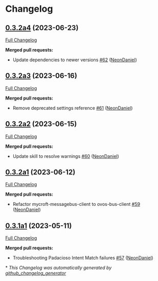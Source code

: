 # Changelog

## [0.3.2a4](https://github.com/NeonGeckoCom/skill-date_time/tree/0.3.2a4) (2023-06-23)

[Full Changelog](https://github.com/NeonGeckoCom/skill-date_time/compare/0.3.2a3...0.3.2a4)

**Merged pull requests:**

- Update dependencies to newer versions [\#62](https://github.com/NeonGeckoCom/skill-date_time/pull/62) ([NeonDaniel](https://github.com/NeonDaniel))

## [0.3.2a3](https://github.com/NeonGeckoCom/skill-date_time/tree/0.3.2a3) (2023-06-16)

[Full Changelog](https://github.com/NeonGeckoCom/skill-date_time/compare/0.3.2a2...0.3.2a3)

**Merged pull requests:**

- Remove deprecated settings reference [\#61](https://github.com/NeonGeckoCom/skill-date_time/pull/61) ([NeonDaniel](https://github.com/NeonDaniel))

## [0.3.2a2](https://github.com/NeonGeckoCom/skill-date_time/tree/0.3.2a2) (2023-06-15)

[Full Changelog](https://github.com/NeonGeckoCom/skill-date_time/compare/0.3.2a1...0.3.2a2)

**Merged pull requests:**

- Update skill to resolve warnings [\#60](https://github.com/NeonGeckoCom/skill-date_time/pull/60) ([NeonDaniel](https://github.com/NeonDaniel))

## [0.3.2a1](https://github.com/NeonGeckoCom/skill-date_time/tree/0.3.2a1) (2023-06-12)

[Full Changelog](https://github.com/NeonGeckoCom/skill-date_time/compare/0.3.1a1...0.3.2a1)

**Merged pull requests:**

- Refactor mycroft-messagebus-client to ovos-bus-client [\#59](https://github.com/NeonGeckoCom/skill-date_time/pull/59) ([NeonDaniel](https://github.com/NeonDaniel))

## [0.3.1a1](https://github.com/NeonGeckoCom/skill-date_time/tree/0.3.1a1) (2023-05-11)

[Full Changelog](https://github.com/NeonGeckoCom/skill-date_time/compare/0.3.0...0.3.1a1)

**Merged pull requests:**

- Troubleshooting Padacioso Intent Match failures [\#57](https://github.com/NeonGeckoCom/skill-date_time/pull/57) ([NeonDaniel](https://github.com/NeonDaniel))



\* *This Changelog was automatically generated by [github_changelog_generator](https://github.com/github-changelog-generator/github-changelog-generator)*
